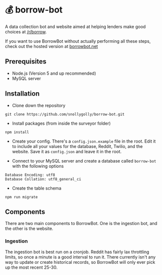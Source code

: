 # :moneybag: borrow-bot
A data collection bot and website aimed at helping lenders make good choices at [/r/borrow](http://reddit.com/r/borrow).

If you want to use BorrowBot without actually performing all these steps, check out the hosted version at [borrowbot.net](http://borrowbot.net)

## Prerequisites
* Node.js (Version 5 and up recommended)
* MySQL server

## Installation

* Clone down the repository
```
git clone https://github.com/snollygolly/borrow-bot.git
```

* Install packages (from inside the surveyor folder)
```
npm install
```

* Create your config.  There's a `config.json.example` file in the root.  Edit it to include all your values for the database, Reddit, Twilio, and the website.  Save it as `config.json` and leave it in the root.

* Connect to your MySQL server and create a database called `borrow-bot` with the following options
```
Database Encoding: utf8
Database Collation: utf8_general_ci
```

* Create the table schema
```
npm run migrate
```

## Components
There are two main components to BorrowBot.  One is the ingestion bot, and the other is the website.

### Ingestion
The ingestion bot is best run on a cronjob.  Reddit has fairly lax throttling limits, so once a minute is a good interval to run it.  There currently isn't any way to update or create historical records, so BorrowBot will only ever pick up the most recent 25-30.
